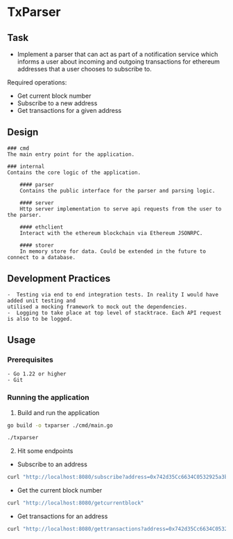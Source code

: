 # TxParser

## Task
- Implement a parser that can act as part of a notification service
which informs a user about incoming and outgoing transactions for 
ethereum addresses that a user chooses to subscribe to.

Required operations:
- Get current block number
- Subscribe to a new address
- Get transactions for a given address

## Design 

    ### cmd
    The main entry point for the application.

    ### internal
    Contains the core logic of the application.

        #### parser
        Contains the public interface for the parser and parsing logic.

        #### server
        Http server implementation to serve api requests from the user to the parser. 

        #### ethclient
        Interact with the ethereum blockchain via Ethereum JSONRPC. 

        #### storer
        In memory store for data. Could be extended in the future to connect to a database.

## Development Practices
    -  Testing via end to end integration tests. In reality I would have added unit testing and
    utilised a mocking framework to mock out the dependencies.
    -  Logging to take place at top level of stacktrace. Each API request is also to be logged. 

## Usage

### Prerequisites
    - Go 1.22 or higher
    - Git

### Running the application

1. Build and run the application
```bash
go build -o txparser ./cmd/main.go

./txparser
```

2. Hit some endpoints

- Subscribe to an address
```bash
curl "http://localhost:8080/subscribe?address=0x742d35Cc6634C0532925a3b844Bc454e4438f44e"
``` 

- Get the current block number
```bash
curl "http://localhost:8080/getcurrentblock"
```

- Get transactions for an address
```bash
curl "http://localhost:8080/gettransactions?address=0x742d35Cc6634C0532925a3b844Bc454e4438f44e"
``` 
